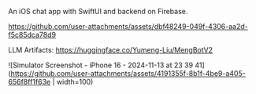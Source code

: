 An iOS chat app with SwiftUI and backend on Firebase.


https://github.com/user-attachments/assets/dbf48249-049f-4306-aa2d-f5c85dca78d9

LLM Artifacts:
https://huggingface.co/Yumeng-Liu/MengBotV2

![Simulator Screenshot - iPhone 16 - 2024-11-13 at 23 39 41](https://github.com/user-attachments/assets/4191355f-8b1f-4be9-a405-656f8ff1f63e | width=100)
